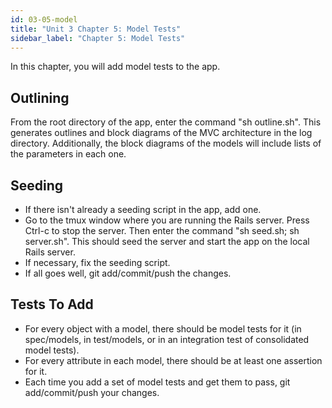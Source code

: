 ```yaml
---
id: 03-05-model
title: "Unit 3 Chapter 5: Model Tests"
sidebar_label: "Chapter 5: Model Tests"
---
```


In this chapter, you will add model tests to the app.

## Outlining
From the root directory of the app, enter the command "sh outline.sh".  This generates outlines and block diagrams of the MVC architecture in the log directory.  Additionally, the block diagrams of the models will include lists of the parameters in each one.

## Seeding
* If there isn't already a seeding script in the app, add one.
* Go to the tmux window where you are running the Rails server.  Press Ctrl-c to stop the server.  Then enter the command "sh seed.sh; sh server.sh".  This should seed the server and start the app on the local Rails server.
* If necessary, fix the seeding script.
* If all goes well, git add/commit/push the changes.

## Tests To Add
* For every object with a model, there should be model tests for it (in spec/models, in test/models, or in an integration test of consolidated model tests).
* For every attribute in each model, there should be at least one assertion for it.
* Each time you add a set of model tests and get them to pass, git add/commit/push your changes.
